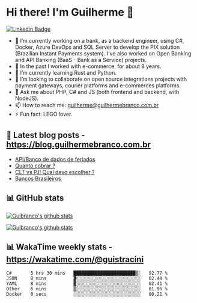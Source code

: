 # Hi there! I'm Guilherme 👋

[![Linkedin Badge](https://img.shields.io/badge/-LinkedIn-blue?style=for-the-badge&logo=Linkedin&logoColor=white&link=https:https://www.linkedin.com/in/guilhermestracini/)](https://www.linkedin.com/in/guilhermestracini/)

- 🔭 I’m currently working on a bank, as a backend engineer, using C#, Docker, Azure DevOps and SQL Server to develop the PIX solution (Brazilian Instant Payments system). I've also worked on Open Banking and API Banking (BaaS - Bank as a Service) projects. 
- 🔭 In the past I worked with e-commerce, for about 8 years.
- 🌱 I’m currently learning Rust and Python.
- 👯 I’m looking to collaborate on open source integrations projects with payment gateways, courier platforms and e-commerces platforms.
- 💬 Ask me about PHP, C# and JS (both frontend and backend, with NodeJS).
- 📫 How to reach me: guilherme@guilhermebranco.com.br
- ⚡ Fun fact: LEGO lover.

## 📕 Latest blog posts - https://blog.guilhermebranco.com.br

<!-- BLOG-POST-LIST:START -->
- [API/Banco de dados de feriados](https://blog.guilhermebranco.com.br/api-banco-de-dados-de-feriados/?utm_source=rss&utm_medium=rss&utm_campaign=api-banco-de-dados-de-feriados)
- [Quanto cobrar ?](https://blog.guilhermebranco.com.br/quanto-cobrar/?utm_source=rss&utm_medium=rss&utm_campaign=quanto-cobrar)
- [CLT vs PJ! Qual devo escolher ?](https://blog.guilhermebranco.com.br/clt-vs-pj-qual-devo-escolher/?utm_source=rss&utm_medium=rss&utm_campaign=clt-vs-pj-qual-devo-escolher)
- [Bancos Brasileiros](https://blog.guilhermebranco.com.br/bancos-brasileiros/?utm_source=rss&utm_medium=rss&utm_campaign=bancos-brasileiros)
<!-- BLOG-POST-LIST:END -->

## 📊 GitHub stats

[![Guibranco's github stats](https://github-readme-stats.vercel.app/api?username=guibranco&include_all_commits=true&count_private=true&show_icons=true&theme=dark)](https://github.com/guibranco)

[![Guibranco's github stats](https://github-readme-stats.vercel.app/api/top-langs?username=guibranco&include_all_commits=true&count_private=true&show_icons=true&theme=dark&layout=compact)](https://github.com/guibranco)

## 📊 WakaTime weekly stats - https://wakatime.com/@guistracini

<!--START_SECTION:waka-->
```text
C#       5 hrs 30 mins   ███████████████████████▒░   92.77 % 
JSON     8 mins          ▓░░░░░░░░░░░░░░░░░░░░░░░░   02.44 % 
YAML     8 mins          ▓░░░░░░░░░░░░░░░░░░░░░░░░   02.41 % 
Other    6 mins          ▒░░░░░░░░░░░░░░░░░░░░░░░░   01.96 % 
Docker   0 secs          ░░░░░░░░░░░░░░░░░░░░░░░░░   00.21 % 
```
<!--END_SECTION:waka-->
